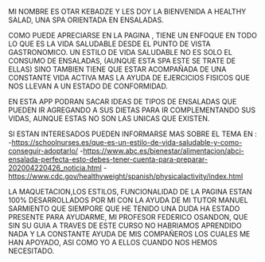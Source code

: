 MI NOMBRE ES OTAR KEBADZE Y LES DOY LA BIENVENIDA A HEALTHY SALAD, UNA SPA ORIENTADA EN ENSALADAS.

COMO PUEDE APRECIARSE EN LA PAGINA , TIENE UN ENFOQUE EN TODO LO QUE ES LA VIDA SALUDABLE DESDE EL PUNTO DE VISTA GASTRONOMICO. UN ESTILO DE VIDA SALUDABLE NO ES SOLO EL CONSUMO DE ENSALADAS,  (AUNQUE ESTA SPA ESTE SE TRATE DE  ELLAS) SINO TAMBIEN TIENE QUE ESTAR ACOMPAÑADA DE UNA CONSTANTE VIDA ACTIVA MAS LA AYUDA DE EJERCICIOS FISICOS QUE NOS LLEVAN A UN ESTADO DE CONFORMIDAD.

EN ESTA APP PODRAN SACAR IDEAS DE TIPOS DE ENSALADAS QUE PUEDEN IR AGREGANDO A SUS DIETAS PARA IR COMPLEMENTANDO SUS VIDAS, AUNQUE ESTAS NO SON LAS UNICAS QUE EXISTEN.


SI ESTAN INTERESADOS PUEDEN INFORMARSE MAS SOBRE EL TEMA EN :
-https://schoolnurses.es/que-es-un-estilo-de-vida-saludable-y-como-conseguir-adoptarlo/
-https://www.abc.es/bienestar/alimentacion/abci-ensalada-perfecta-esto-debes-tener-cuenta-para-preparar-202004220426_noticia.html
-https://www.cdc.gov/healthyweight/spanish/physicalactivity/index.html


LA MAQUETACION,LOS ESTILOS, FUNCIONALIDAD DE LA PAGINA ESTAN 100% DESARROLLADOS POR MI CON LA AYUDA DE MI TUTOR MANUEL SARMIENTO QUE SIEMPORE QUE HE TENIDO UNA DUDA HA ESTADO PRESENTE PARA AYUDARME, MI PROFESOR FEDERICO OSANDON, QUE SIN SU GUIA A TRAVES DE ESTE CURSO NO HABRIAMOS APRENDIDO NADA Y LA CONSTANTE AYUDA DE MIS COMPAÑEROS LOS CUALES ME HAN APOYADO, ASI COMO YO A ELLOS CUANDO NOS HEMOS NECESITADO.

